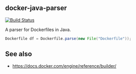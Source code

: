 ## docker-java-parser
[![Build Status](https://travis-ci.org/ThStock/docker-java-parser.svg?branch=master)](https://travis-ci.org/ThStock/docker-java-parser)

A parser for Dockerfiles in Java.

```java
Dockerfile df = Dockerfile.parse(new File("Dockerfile"));

```

## See also
* https://docs.docker.com/engine/reference/builder/
